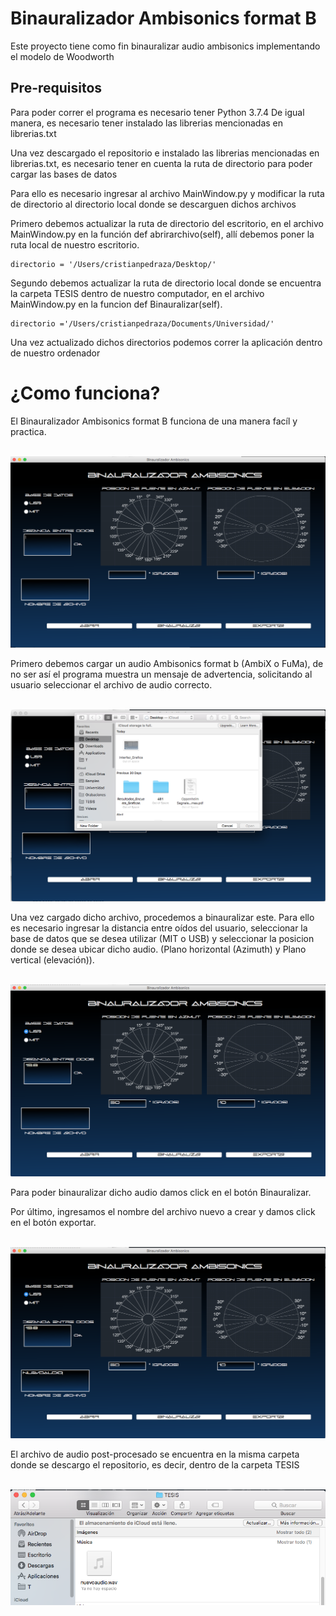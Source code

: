 # Binauralizador Ambisonics format B
Este proyecto tiene como fin binauralizar audio ambisonics implementando el modelo de Woodworth

## Pre-requisitos
Para poder correr el programa es necesario tener Python 3.7.4
De igual manera, es necesario tener instalado las librerias mencionadas en librerias.txt

Una vez descargado el repositorio e instalado las librerias mencionadas en librerias.txt, es necesario tener en cuenta la ruta de directorio para poder cargar las bases de datos

Para ello es necesario ingresar al archivo MainWindow.py y modificar la ruta de directorio al directorio local donde se descarguen dichos archivos

Primero debemos actualizar la ruta de directorio del escritorio, en el archivo MainWindow.py en la función def abrirarchivo(self), allí debemos poner la ruta local de nuestro escritorio.

```
directorio = '/Users/cristianpedraza/Desktop/'
```
Segundo debemos actualizar la ruta de directorio local donde se encuentra la carpeta TESIS dentro de nuestro computador, en el archivo MainWindow.py en la funcion def Binauralizar(self).

```
directorio ='/Users/cristianpedraza/Documents/Universidad/' 
```
Una vez actualizado dichos directorios podemos correr la aplicación dentro de nuestro ordenador

# ¿Como funciona?

El Binauralizador Ambisonics format B funciona de una manera facíl y practica.

<br>
<img src='Imagenes/Interfaz_Grafica.png' />
<br>

Primero debemos cargar un audio Ambisonics format b (AmbiX o FuMa), de no ser así el programa muestra un mensaje de advertencia, solicitando al usuario seleccionar el archivo de audio correcto.

<br>
<img src='Imagenes/IG_Abrir.png' />
<br>

Una vez cargado dicho archivo, procedemos a binauralizar este. Para ello es necesario ingresar la distancia entre oídos del usuario, seleccionar la base de datos que se desea utilizar (MIT o USB) y seleccionar la posicion donde se desea ubicar dicho audio. (Plano horizontal (Azimuth) y Plano vertical (elevación)).

<br>
<img src='Imagenes/IG_Binauralizar.png' />
<br>

Para poder binauralizar dicho audio damos click en el botón Binauralizar.

Por último, ingresamos el nombre del archivo nuevo a crear y damos click en el botón exportar.

<br>
<img src='Imagenes/IG_Exportar.png' />
<br>

El archivo de audio post-procesado se encuentra en la misma carpeta donde se descargo el repositorio, es decir, dentro de la carpeta TESIS

<br>
<img src='Imagenes/archivonuevo.png' />
<br>

